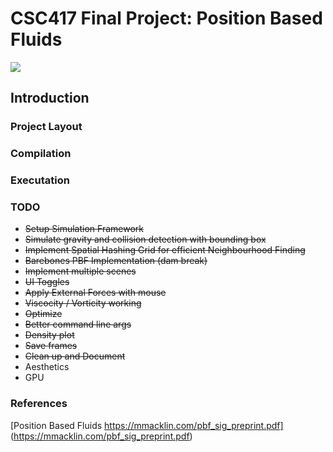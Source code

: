 # CSC417 Final Project: Position Based Fluids
![](results/2k_waves.gif)

## Introduction

### Project Layout

### Compilation

### Executation

### TODO

* ~~Setup Simulation Framework~~
* ~~Simulate gravity and collision detection with bounding box~~
* ~~Implement Spatial Hashing Grid for efficient Neighbourhood Finding~~
* ~~Barebones PBF Implementation (dam break)~~
* ~~Implement multiple scenes~~
* ~~UI Toggles~~
* ~~Apply External Forces with mouse~~
* ~~Viscocity / Vorticity working~~
* ~~Optimize~~
* ~~Better command line args~~
* ~~Density plot~~
* ~~Save frames~~
* ~~Clean up and Document~~
* Aesthetics
* GPU

### References

[Position Based Fluids https://mmacklin.com/pbf_sig_preprint.pdf] (https://mmacklin.com/pbf_sig_preprint.pdf)